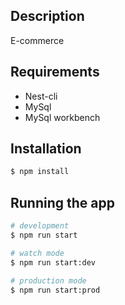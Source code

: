 ## Description

E-commerce

## Requirements
- Nest-cli
- MySql
- MySql workbench

## Installation

```bash
$ npm install
```

## Running the app

```bash
# development
$ npm run start

# watch mode
$ npm run start:dev

# production mode
$ npm run start:prod
```
